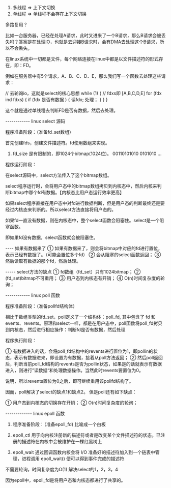 1. 多线程 => 上下文切换
2. 单线程 => 单线程不会存在上下文切换

多路复用？

比如一台服务器，已经在处理A请求，此时又进来了一个B请求，那么B请求会被丢失吗？答案是在处理IO，也就是去迎接B请求时，会有DMA去处理这个B请求，所以不会丢失。

在linux系统中一切都是文件，每个网络连接在linux中都是以文件描述符的形式存在，即：FD。

例如在服务器中有5个请求，A、B、C、D、E，那么我们写一个函数去处理这些请求：


// 去轮询io，这就是select的核心思想
while (1) {
    // fdxs即 [A,B,C,D,E]
    for (fdx ind fdxs) {
        if (fdx 是否有数据 ) {
            读fdx; 处理；
        }
    }
}

这个就是通过单线程去判断FD是否有数据，然后去处理。


------------ linux  select 源码

程序准备阶段：（准备fd_set数组）

首先创建fds，创建文件描述符。fd使用数组来实现。
1. fd_size 是有限制的，即1024个bitmap(1024位)。 00110101010 0101010 ...

程序运行阶段：


在select源码中，select方法传入了这个bitmap数组。

select程序运行时，会将用户态中的bitmap数组拷贝到内核态中，然后内核来判断bitmap中哪个fd有数据。【内核态比用户态运行效率更高】

如果select程序直接在用户态中对fd进行数据判断，但是用户态的判断最终还是要经过内核态来判断的。所以select方法直接将用户态的。

如果fd一直没有数据，则在内核态中，整个select函数会阻塞住。select是一个阻塞函数。

即如果fd没有数据，select函数就会被阻塞住。

---- 如果有数据来了
①  如果有数据来了，则会将bitmap中对应的fd进行置位，表示已经有数据了。（可能会置位多个fd）
②  会从阻塞的select函数返回；
③  然后读取有数据的那个fd，然后处理。


----- select方法的缺点
① fd数组（fd_set）只有1024bitmap；
② (fd_set)bitmap不可重用；
③ 用户态到内核态有开销；
④ O(n)时间复杂度的轮询；


------------ linux   poll 函数

程序准备阶段：（准备pollfd结构体）

相比于数组类型的fd_set，poll定义了一个结构体：poll_fd, 其中包含了 fd 和 events、revents。原理和select一样，都是在用户态中，poll函数将poll_fd拷贝到内核态，然后进行相应操作：判断fd是否有数据，然后处理

程序执行阶段：

① 有数据进入的话，会将poll_fd结构中的revents进行置位为1，即pollin的状态，表示有数据进来，即设置为有数据，接着从poll方法返回；
② 然后poll返回后，判断当前poll_fd结构的revents是否为pollin状态，如果是的话就表示有数据进入，则进行”读数据“和处理数据操作。当然此时revents要置位为0。

说明，所以revents置位为0之后，即可继续重用该pollfd结构了。

因而，poll解决了select的缺点1和缺点2。
但是poll还有如下缺点：

① 用户态到内核态的切换存在开销；
② O(n)时间复杂度的轮询；



------------- linux   epoll 函数

1. 程序准备阶段：（准备epoll_fd) 比喻成一个白板

2. epoll_ctl 用于向内核注册新的描述符或者是改变某个文件描述符的状态。已注册的描述符在内核中会被维护在一棵红黑树上

3. epoll_wait 通过回调函数内核会将 I/O 准备好的描述符加入到一个链表中管理，进程调用 epoll_wait() 便可以得到事件完成的描述符


不需要轮询，时间复杂度为O(1)
解决select的1，2，3，4

因为epoll中，epoll_fd是将用户态和内核态都进行了共享的。


